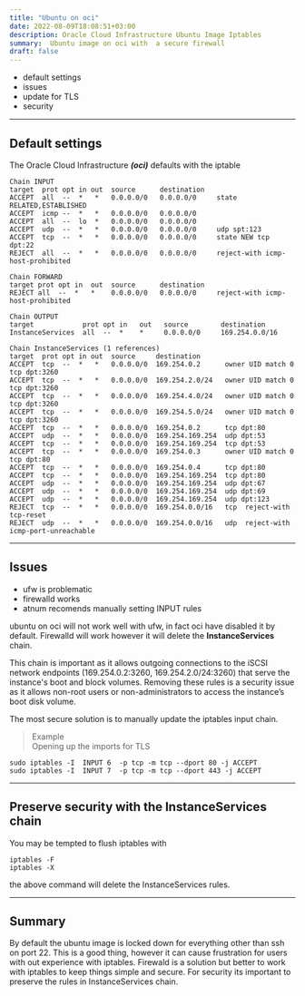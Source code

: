 ```yaml
---
title: "Ubuntu on oci"
date: 2022-08-09T18:08:51+03:00
description: Oracle Cloud Infrastructure Ubuntu Image Iptables
summary:  Ubuntu image on oci with  a secure firewall
draft: false
---
```

- default settings 
- issues
- update for TLS 
- security 

------
Default settings
----------
The Oracle Cloud Infrastructure **_(oci)_** defaults with the iptable  
```
Chain INPUT 
target  prot opt in out  source      destination         
ACCEPT  all  --  *   *   0.0.0.0/0   0.0.0.0/0     state RELATED,ESTABLISHED
ACCEPT  icmp --  *   *   0.0.0.0/0   0.0.0.0/0           
ACCEPT  all  --  lo  *   0.0.0.0/0   0.0.0.0/0           
ACCEPT  udp  --  *   *   0.0.0.0/0   0.0.0.0/0     udp spt:123
ACCEPT  tcp  --  *   *   0.0.0.0/0   0.0.0.0/0     state NEW tcp dpt:22
REJECT  all  --  *   *   0.0.0.0/0   0.0.0.0/0     reject-with icmp-host-prohibited

Chain FORWARD 
target prot opt in  out  source      destination         
REJECT all  --  *   *    0.0.0.0/0   0.0.0.0/0     reject-with icmp-host-prohibited

Chain OUTPUT 
target            prot opt in   out   source        destination         
InstanceServices  all  --  *    *     0.0.0.0/0     169.254.0.0/16      

Chain InstanceServices (1 references)
target  prot opt in out  source     destination         
ACCEPT  tcp  --  *   *   0.0.0.0/0  169.254.0.2      owner UID match 0 tcp dpt:3260 
ACCEPT  tcp  --  *   *   0.0.0.0/0  169.254.2.0/24   owner UID match 0 tcp dpt:3260 
ACCEPT  tcp  --  *   *   0.0.0.0/0  169.254.4.0/24   owner UID match 0 tcp dpt:3260 
ACCEPT  tcp  --  *   *   0.0.0.0/0  169.254.5.0/24   owner UID match 0 tcp dpt:3260 
ACCEPT  tcp  --  *   *   0.0.0.0/0  169.254.0.2      tcp dpt:80 
ACCEPT  udp  --  *   *   0.0.0.0/0  169.254.169.254  udp dpt:53 
ACCEPT  tcp  --  *   *   0.0.0.0/0  169.254.169.254  tcp dpt:53 
ACCEPT  tcp  --  *   *   0.0.0.0/0  169.254.0.3      owner UID match 0 tcp dpt:80 
ACCEPT  tcp  --  *   *   0.0.0.0/0  169.254.0.4      tcp dpt:80 
ACCEPT  tcp  --  *   *   0.0.0.0/0  169.254.169.254  tcp dpt:80 
ACCEPT  udp  --  *   *   0.0.0.0/0  169.254.169.254  udp dpt:67 
ACCEPT  udp  --  *   *   0.0.0.0/0  169.254.169.254  udp dpt:69 
ACCEPT  udp  --  *   *   0.0.0.0/0  169.254.169.254  udp dpt:123 
REJECT  tcp  --  *   *   0.0.0.0/0  169.254.0.0/16   tcp  reject-with tcp-reset
REJECT  udp  --  *   *   0.0.0.0/0  169.254.0.0/16   udp  reject-with icmp-port-unreachable
```

------
Issues
----------
- ufw is problematic 
- firewalld works
- atnum recomends manually setting INPUT rules 

ubuntu on oci will not work well with ufw, in fact oci have disabled it by default. Firewalld will work however it will delete the **InstanceServices** chain.  

This chain is important as it allows outgoing connections to the iSCSI network endpoints (169.254.0.2:3260, 169.254.2.0/24:3260) that serve the instance's boot and block volumes. Removing these rules is a security issue as it allows non-root users or non-administrators to access the instance’s boot disk volume.

The most secure solution is to manually update the iptables input chain.

> Example  
Opening up the imports for TLS  
```
sudo iptables -I  INPUT 6  -p tcp -m tcp --dport 80 -j ACCEPT
sudo iptables -I  INPUT 7  -p tcp -m tcp --dport 443 -j ACCEPT 
```  

------
Preserve security with the InstanceServices chain
--------------------------------------------------
You may be tempted to flush iptables with  
```
iptables -F
iptables -X
```  
the above command will delete the InstanceServices rules.

------
Summary
----------
By default the ubuntu image is locked down for everything other than ssh on port 22. This is a good thing, however it can cause frustration for users with out experience with iptables. Firewald is a solution but better to work with iptables to keep things simple and secure. For security its important to preserve the rules in InstanceServices chain.
